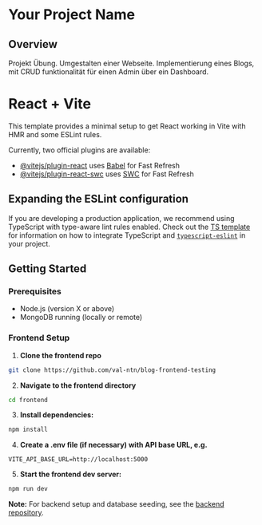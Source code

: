 # Your Project Name

## Overview
Projekt Übung.
Umgestalten einer Webseite.
Implementierung eines Blogs, 
mit CRUD funktionalität für einen Admin über ein Dashboard.


# React + Vite

This template provides a minimal setup to get React working in Vite with HMR and some ESLint rules.

Currently, two official plugins are available:

- [@vitejs/plugin-react](https://github.com/vitejs/vite-plugin-react/blob/main/packages/plugin-react) uses [Babel](https://babeljs.io/) for Fast Refresh
- [@vitejs/plugin-react-swc](https://github.com/vitejs/vite-plugin-react/blob/main/packages/plugin-react-swc) uses [SWC](https://swc.rs/) for Fast Refresh

## Expanding the ESLint configuration

If you are developing a production application, we recommend using TypeScript with type-aware lint rules enabled. Check out the [TS template](https://github.com/vitejs/vite/tree/main/packages/create-vite/template-react-ts) for information on how to integrate TypeScript and [`typescript-eslint`](https://typescript-eslint.io) in your project.


## Getting Started

### Prerequisites
- Node.js (version X or above)
- MongoDB running (locally or remote)



### Frontend Setup

1. **Clone the frontend repo**

```bash
git clone https://github.com/val-ntn/blog-frontend-testing
```


2. **Navigate to the frontend directory**
```bash
cd frontend
```

3. **Install dependencies:**
```bash
npm install
```

4. **Create a .env file (if necessary) with API base URL, e.g.**
```env
VITE_API_BASE_URL=http://localhost:5000
```

5. **Start the frontend dev server:**
```bash
npm run dev
```
**Note:** 
For backend setup and database seeding, see the [backend repository](https://github.com/val-ntn/blog-backend-testing).